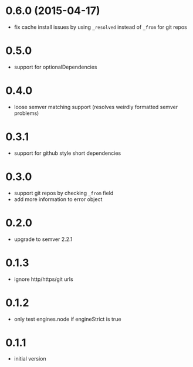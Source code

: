 # 0.6.0 (2015-04-17)

  * fix cache install issues by using `_resolved` instead of `_from` for git repos

# 0.5.0

  * support for optionalDependencies

# 0.4.0

  * loose semver matching support (resolves weirdly formatted semver problems)

# 0.3.1

  * support for github style short dependencies

# 0.3.0

  * support git repos by checking `_from` field
  * add more information to error object

# 0.2.0

  * upgrade to semver 2.2.1

# 0.1.3

  * ignore http/https/git urls

# 0.1.2

  * only test engines.node if engineStrict is true

# 0.1.1

  * initial version

